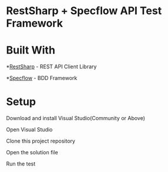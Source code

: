 # RestSharp + Specflow API Test Framework

# Built With

*<a href="https://restsharp.dev/">RestSharp</a> - REST API Client Library

*<a href="https://specflow.org/">Specflow</a> - BDD Framework

# Setup

Download and install Visual Studio(Community or Above)

Open Visual Studio

Clone this project repository

Open the solution file

Run the test
